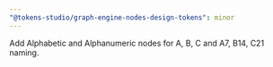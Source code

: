 ```yaml
---
"@tokens-studio/graph-engine-nodes-design-tokens": minor
---
```


Add Alphabetic and Alphanumeric nodes for A, B, C and A7, B14, C21 naming.
